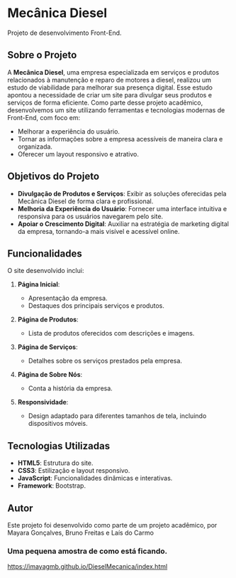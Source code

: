 # Mecânica Diesel

Projeto de desenvolvimento Front-End.

## Sobre o Projeto

A **Mecânica Diesel**, uma empresa especializada em serviços e produtos relacionados à manutenção e reparo de motores a diesel, 
realizou um estudo de viabilidade para melhorar sua presença digital. 
Esse estudo apontou a necessidade de criar um site para divulgar seus produtos e serviços de forma eficiente. 
Como parte desse projeto acadêmico, desenvolvemos um site utilizando ferramentas e tecnologias modernas de Front-End, com foco em:

- Melhorar a experiência do usuário.
- Tornar as informações sobre a empresa acessíveis de maneira clara e organizada.
- Oferecer um layout responsivo e atrativo.

## Objetivos do Projeto

- **Divulgação de Produtos e Serviços**: Exibir as soluções oferecidas pela Mecânica Diesel de forma clara e profissional.
- **Melhoria da Experiência do Usuário**: Fornecer uma interface intuitiva e responsiva para os usuários navegarem pelo site.
- **Apoiar o Crescimento Digital**: Auxiliar na estratégia de marketing digital da empresa, tornando-a mais visível e acessível online.

## Funcionalidades

O site desenvolvido inclui:

1. **Página Inicial**:
   - Apresentação da empresa.
   - Destaques dos principais serviços e produtos.

2. **Página de Produtos**:
   - Lista de produtos oferecidos com descrições e imagens.

3. **Página de Serviços**:
   - Detalhes sobre os serviços prestados pela empresa.

4. **Página de Sobre Nós**:
   - Conta a história da empresa.

5. **Responsividade**:
   - Design adaptado para diferentes tamanhos de tela, incluindo dispositivos móveis.

## Tecnologias Utilizadas

- **HTML5**: Estrutura do site.
- **CSS3**: Estilização e layout responsivo.
- **JavaScript**: Funcionalidades dinâmicas e interativas.
- **Framework**: Bootstrap.


## Autor

Este projeto foi desenvolvido como parte de um projeto acadêmico, por 
Mayara Gonçalves, 
Bruno Freitas e 
Laís do Carmo 

### Uma pequena amostra de como está ficando.
https://imayagmb.github.io/DieselMecanica/index.html
